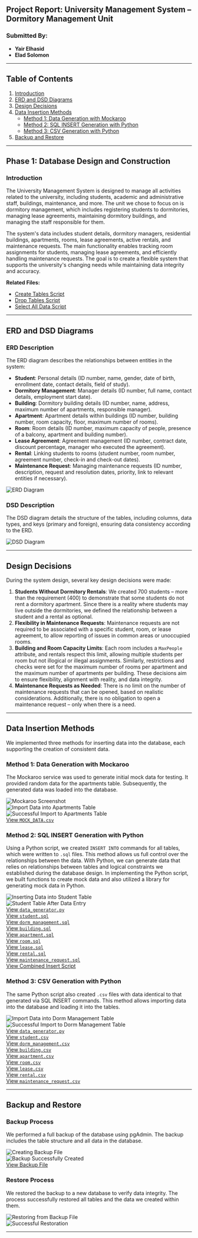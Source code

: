 ## Project Report: University Management System – Dormitory Management Unit

### Submitted By:
- **Yair Elhasid**
- **Elad Solomon**

---

## Table of Contents
1. [Introduction](#introduction)
2. [ERD and DSD Diagrams](#erd-and-dsd-diagrams)
3. [Design Decisions](#design-decisions)
4. [Data Insertion Methods](#data-insertion-methods)
   - [Method 1: Data Generation with Mockaroo](##method-1-data-generation-with-mockaroo)
   - [Method 2: SQL INSERT Generation with Python](#method-2-sql-insert)
   - [Method 3: CSV Generation with Python](#method-3-csv)
5. [Backup and Restore](#backup-and-restore)

---

## Phase 1: Database Design and Construction

### Introduction
The University Management System is designed to manage all activities related to the university, including students, academic and administrative staff, buildings, maintenance, and more. The unit we chose to focus on is dormitory management, which includes registering students to dormitories, managing lease agreements, maintaining dormitory buildings, and managing the staff responsible for them.

The system's data includes student details, dormitory managers, residential buildings, apartments, rooms, lease agreements, active rentals, and maintenance requests. The main functionality enables tracking room assignments for students, managing lease agreements, and efficiently handling maintenance requests. The goal is to create a flexible system that supports the university's changing needs while maintaining data integrity and accuracy.

**Related Files:**
- [Create Tables Script](createTables.sql)
- [Drop Tables Script](dropTables.sql)
- [Select All Data Script](selectAll.sql)

---

## ERD and DSD Diagrams

### ERD Description
The ERD diagram describes the relationships between entities in the system:
- **Student**: Personal details (ID number, name, gender, date of birth, enrollment date, contact details, field of study).
- **Dormitory Management**: Manager details (ID number, full name, contact details, employment start date).
- **Building**: Dormitory building details (ID number, name, address, maximum number of apartments, responsible manager).
- **Apartment**: Apartment details within buildings (ID number, building number, room capacity, floor, maximum number of rooms).
- **Room**: Room details (ID number, maximum capacity of people, presence of a balcony, apartment and building number).
- **Lease Agreement**: Agreement management (ID number, contract date, discount percentage, manager who executed the agreement).
- **Rental**: Linking students to rooms (student number, room number, agreement number, check-in and check-out dates).
- **Maintenance Request**: Managing maintenance requests (ID number, description, request and resolution dates, priority, link to relevant entities if necessary).

![ERD Diagram](ERD.png)

### DSD Description
The DSD diagram details the structure of the tables, including columns, data types, and keys (primary and foreign), ensuring data consistency according to the ERD.

![DSD Diagram](DSD.png)

---

## Design Decisions

During the system design, several key design decisions were made:
1. **Students Without Dormitory Rentals**: We created 700 students – more than the requirement (400) to demonstrate that some students do not rent a dormitory apartment. Since there is a reality where students may live outside the dormitories, we defined the relationship between a student and a rental as optional.
2. **Flexibility in Maintenance Requests**: Maintenance requests are not required to be associated with a specific student, room, or lease agreement, to allow reporting of issues in common areas or unoccupied rooms.
4. **Building and Room Capacity Limits**: Each room includes a `MaxPeople` attribute, and rentals respect this limit, allowing multiple students per room but not illogical or illegal assignments. Similarly, restrictions and checks were set for the maximum number of rooms per apartment and the maximum number of apartments per building. These decisions aim to ensure flexibility, alignment with reality, and data integrity.
5. **Maintenance Requests as Needed**: There is no limit on the number of maintenance requests that can be opened, based on realistic considerations. Additionally, there is no obligation to open a maintenance request – only when there is a need.

---

## Data Insertion Methods

We implemented three methods for inserting data into the database, each supporting the creation of consistent data.

### Method 1: Data Generation with Mockaroo
The Mockaroo service was used to generate initial mock data for testing. It provided random data for the apartments table. Subsequently, the generated data was loaded into the database.

![Mockaroo Screenshot](mockarooFiles/mockaroo.png)  
![Import Data into Apartments Table](images/Import%20data%20from%20mockaroo%20csv%20file%20into%20apartments%20table.png)  
![Successful Import to Apartments Table](images/Successful%20import%20from%20mockaroo%20csv%20file%20to%20apartment%20table.png)  
[View `MOCK_DATA.csv`](mockarooFiles/MOCK_DATA.csv)

### Method 2: SQL INSERT Generation with Python
Using a Python script, we created `INSERT INTO` commands for all tables, which were written to `.sql` files. This method allows us full control over the relationships between the data. With Python, we can generate data that relies on relationships between tables and logical constraints we established during the database design. In implementing the Python script, we built functions to create mock data and also utilized a library for generating mock data in Python.

![Inserting Data into Student Table](images/Inserting%20data%20into%20a%20student%20table%20using%20SQL%20commands.png)  
![Student Table After Data Entry](images/Student%20table%20after%20data%20entry.png)  
[View `data_generator.py`](Programing/data_generator.py)  
[View `student.sql`](Programing/sql%20[insert]%20files/student.sql)  
[View `dorm_management.sql`](Programing/sql%20[insert]%20files/dorm_management.sql)  
[View `building.sql`](Programing/sql%20[insert]%20files/building.sql)  
[View `apartment.sql`](Programing/sql%20[insert]%20files/apartment.sql)  
[View `room.sql`](Programing/sql%20[insert]%20files/room.sql)  
[View `lease.sql`](Programing/sql%20[insert]%20files/lease.sql)  
[View `rental.sql`](Programing/sql%20[insert]%20files/rental.sql)  
[View `maintenance_request.sql`](Programing/sql%20[insert]%20files/maintenance_request.sql)  
[View Combined Insert Script](insertTables.sql)

### Method 3: CSV Generation with Python
The same Python script also created `.csv` files with data identical to that generated via SQL INSERT commands. This method allows importing data into the database and loading it into the tables.

![Import Data into Dorm Management Table](images/Import%20data%20into%20the%20dorm%20management%20table%20from%20an%20csv%20file.png)  
![Successful Import to Dorm Management Table](images/Successful%20import%20to%20dorm%20management%20table%20from%20scv%20file.png)  
[View `data_generator.py`](Programing/data_generator.py)  
[View `student.csv`](Programing/csv%20files/student.csv)  
[View `dorm_management.csv`](Programing/csv%20files/dorm_management.csv)  
[View `building.csv`](Programing/csv%20files/building.csv)  
[View `apartment.csv`](Programing/csv%20files/apartment.csv)  
[View `room.csv`](Programing/csv%20files/room.csv)  
[View `lease.csv`](Programing/csv%20files/lease.csv)  
[View `rental.csv`](Programing/csv%20files/rental.csv)  
[View `maintenance_request.csv`](Programing/csv%20files/maintenance_request.csv)

---

## Backup and Restore

### Backup Process
We performed a full backup of the database using pgAdmin. The backup includes the table structure and all data in the database.

![Creating Backup File](images/Creating%20the%20database%20backup%20file.png)  
![Backup Successfully Created](images/The%20database%20backup%20file%20was%20created%20successfully..png)  
[View Backup File](Backups/backup_28_03_2025)

### Restore Process
We restored the backup to a new database to verify data integrity. The process successfully restored all tables and the data we created within them.

![Restoring from Backup File](images/Restoring%20from%20the%20backup%20file.png)  
![Successful Restoration](images/Successful%20restoration%20from%20backup%20file.png)

---
